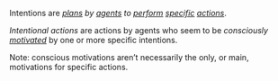 Intentions are *[plans](https://github.com/gcassel/Modular-Organization-Terminology/blob/master/terms/plan.md) by [agents](https://github.com/gcassel/Modular-Organization-Terminology/blob/master/terms/agent.md) to [perform](https://github.com/gcassel/Modular-Organization-Terminology/blob/master/terms/perform.md) [specific](https://github.com/gcassel/Modular-Organization-Terminology/blob/master/terms/specific.md) [actions](https://github.com/gcassel/Modular-Organization-Terminology/blob/master/terms/action.md)*.
 
*Intentional actions* are actions by agents who seem to be *consciously [motivated](https://github.com/gcassel/Modular-Organization-Terminology/blob/master/terms/motivation.md)* by one or more specific intentions. 
 
Note: conscious motivations aren’t necessarily the only, or main, motivations for specific actions.
